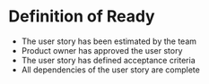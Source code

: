 # Definition of Ready
* The user story has been estimated by the team
* Product owner has approved the user story
* The user story has defined acceptance criteria
* All dependencies of the user story are complete